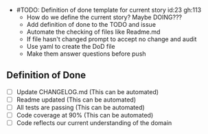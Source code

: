 -  #TODO: Definition of done template for current story id:23 gh:113
   - How do we define the current story?  Maybe DOING???
   - Add definition of done to the TODO and issue
   - Automate the checking of files like Readme.md
   - If file hasn't changed prompt to accept no change and audit
   - Use yaml to create the DoD file
   - Make them answer questions before push

Definition of Done
----
- [ ] Update CHANGELOG.md (This can be automated)
- [ ] Readme updated (This can be automated)
- [ ] All tests are passing (This can be automated)
- [ ] Code coverage at 90% (This can be automated)
- [ ] Code reflects our current understanding of the domain
